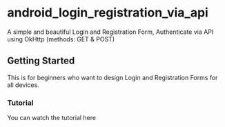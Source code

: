 # android_login_registration_via_api
A simple and beautiful Login and Registration Form, Authenticate via API
using OkHttp (methods: GET & POST)



## Getting Started
This is for beginners who want to design Login and Registration Forms for all devices.



### Tutorial
You can watch the tutorial here

